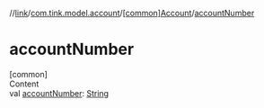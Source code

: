 //[link](../../index.md)/[com.tink.model.account](../index.md)/[[common]Account](index.md)/[accountNumber](account-number.md)



# accountNumber  
[common]  
Content  
val [accountNumber](account-number.md): [String](https://kotlinlang.org/api/latest/jvm/stdlib/kotlin/-string/index.html)  



